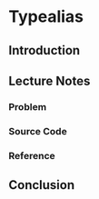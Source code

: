 # Typealias

## Introduction

## Lecture Notes

### Problem

### Source Code

### Reference

## Conclusion
